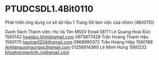 # PTUDCSDL1.4Bit0110
Phát triển ứng dụng cơ sở dữ liệu 1 
Trang Git làm việc của nhóm [4Bit0110] 

Danh Sách Thành viên:
Họ Và Tên	            MSSV	    Email	                          SĐT1
Lê Quang Hoài Đức	    1560142	  hoaiduc.khtn@gmail.com	        0973877428
Trần Hoàng Thanh Hậu  1560170	  hautran1204@gmail.com	          0968990372
Trần Hoàng Hiệp       1560188	  Anhlanguoingungoc@gmail.com	    01258914360
Lê Minh Hùng	        1560232	  khoahocmaytinh.cs@gmail.com	

